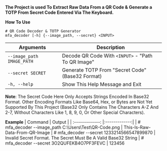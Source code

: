 **The Project is used To Extract Raw Data From a QR Code & Generate a TOTP From Secret Code Entered Via The Keyboard.**

**How To Use**
```
# QR Code Decoder & TOTP Generator
mfa_decoder [-h] {--image_path, --secret} <INPUT>
```
| Arguments       | Description                             |
|---------------|-----------------------------------------|
| `--image_path IMAGE_PATH`      | Decode QR Code With `<INPUT>` - "Path To QR Image" |
| `--secret SECRET`         | Generate TOTP From "Secret Code" (Base32 Format)          |
| `-h, --help`  | Show This Help Message and Exit         |

**Note**: The Secret Code Here Only Accepts Strings Encoded In Base32 Format. Other Encoding Formats Like Base64, Hex, or Bytes are Not Yet Supported By This Project (Base32 Only Contains The Characters A-Z And 2-7, Without Characters Like 1, 8, 9, 0, Or Other Special Characters).

**Example**
| Command	    | Output 		|
| :-------------: |:-------------:|
| # mfa_decoder --image_path C:\Users\Test\QR-Code.png	| This-Is-Raw-Data-From-QR-Image
| # mfa_decoder --secret 1233214566547899870				| Invalid Secret Format. The Secret Must Be A Valid Base32 String
| # mfa_decoder --secret 3O2QUFEKB4O7PF3FEVC				| 123456
